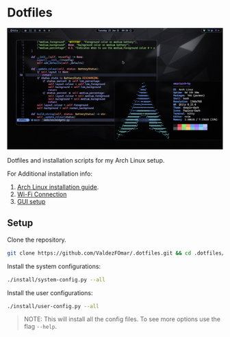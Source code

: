# Dotfiles

![Desktop](./desktop_screenshot.png)

Dotfiles and installation scripts for my Arch Linux setup.

For Additional installation info:
1. [Arch Linux installation guide](/notes/installation-guide.md).
2. [Wi-Fi Connection](/notes/connect-wifi.md)
3. [GUI setup](/notes/gui-config.md)


## Setup

Clone the repository.

```sh
git clone https://github.com/ValdezFOmar/.dotfiles.git && cd .dotfiles/
```

Install the system configurations:

```sh
./install/system-config.py --all
```

Install the user configurations:

```sh
./install/user-config.py --all
```

> NOTE: This will install all the config files. To see more options use the flag `--help`.
